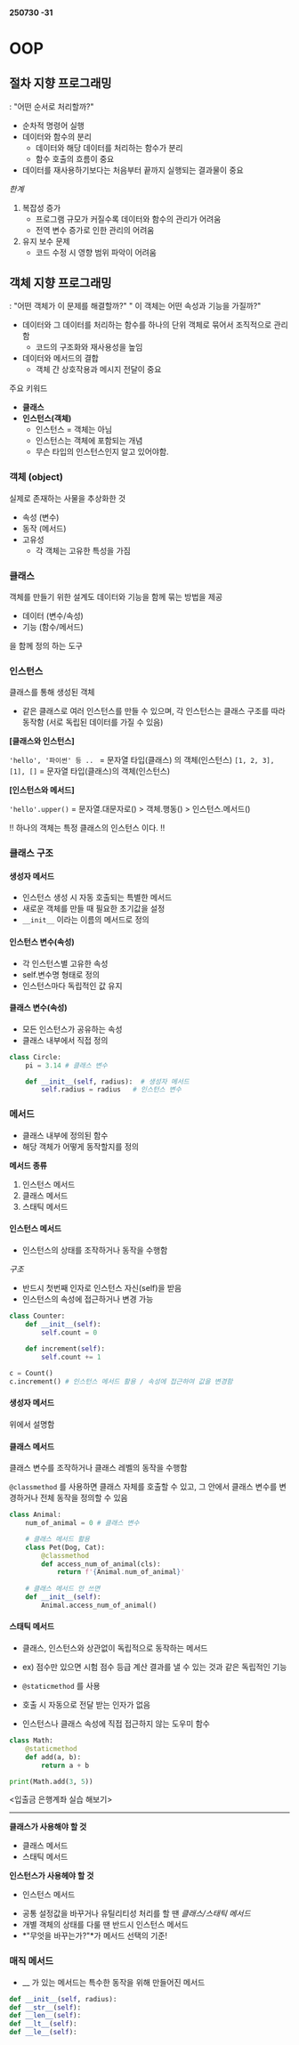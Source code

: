 #### 250730 -31

# OOP 

## 절차 지향 프로그래밍

: "어떤 순서로 처리할까?"

- 순차적 명령어 실행
- 데이터와 함수의 분리
    - 데이터와 해당 데이터를 처리하는 함수가 분리
    - 함수 호출의 흐름이 중요
- 데이터를 재사용하기보다는 처음부터 끝까지 실행되는 결과물이 중요

*한계*
1. 복잡성 증가 
    - 프로그램 규모가 커질수록 데이터와 함수의 관리가 어려움
    - 전역 변수 증가로 인한 관리의 어려움
2. 유지 보수 문제
    - 코드 수정 시 영향 범위 파악이 어려움


## 객체 지향 프로그래밍

: "어떤 객체가 이 문제를 해결할까?"
  " 이 객체는 어떤 속성과 기능을 가질까?"

- 데이터와 그 데이터를 처리하는 함수를 하나의 단위 객체로 묶어서 조직적으로 관리함
    - 코드의 구조화와 재사용성을 높임
- 데이터와 메서드의 결합
    - 객체 간 상호작용과 메시지 전달이 중요 

주요 키워드 
- **클래스**
- **인스턴스(객체)**
    - 인스턴스 = 객체는 아님 
    - 인스턴스는 객체에 포함되는 개념 
    - 무슨 타입의 인스턴스인지 알고 있어야함.

### 객체 (object)

실제로 존재하는 사물을 추상화한 것

- 속성 (변수)
- 동작 (메서드)
- 고유성 
    - 각 객체는 고유한 특성을 가짐


### 클래스

객체를 만들기 위한 설계도
데이터와 기능을 함께 묶는 방법을 제공

- 데이터 (변수/속성)
- 기능 (함수/메서드)

을 함께 정의 하는 도구

### 인스턴스

클래스를 통해 생성된 객체
* 같은 클래스로 여러 인스턴스를 만들 수 있으며, 각 인스턴스는 클래스 구조를 따라 동작함 (서로 독립된 데이터를 가질 수 있음)

**[클래스와 인스턴스]**

`'hello', '파이썬' 등 .. ` = 문자열 타입(클래스) 의 객체(인스턴스)
`[1, 2, 3], [1], []` = 문자열 타입(클래스)의 객체(인스턴스)

**[인스턴스와 메서드]**

`'hello'.upper()` = 문자열.대문자로() > 객체.행동() > 인스턴스.메서드()


!! 하나의 객체는 특정 클래스의 인스턴스 이다. !!

### 클래스 구조

#### 생성자 메서드

- 인스턴스 생성 시 자동 호출되는 특별한 메서드
- 새로운 객체를 만들 때 필요한 초기값을 설정
- `__init__` 이라는 이름의 메서드로 정의

#### 인스턴스 변수(속성)

- 각 인스턴스별 고유한 속성
- self.변수명 형태로 정의
- 인스턴스마다 독립적인 값 유지

#### 클래스 변수(속성)

- 모든 인스턴스가 공유하는 속성
- 클래스 내부에서 직접 정의

```python
class Circle:
    pi = 3.14 # 클래스 변수

    def __init__(self, radius):  # 생성자 메서드
        self.radius = radius   # 인스턴스 변수
```


### 메서드

- 클래스 내부에 정의된 함수
- 해당 객체가 어떻게 동작할지를 정의

**메서드 종류**
1. 인스턴스 메서드
2. 클래스 메서드
3. 스태틱 메서드


#### 인스턴스 메서드

- 인스턴스의 상태를 조작하거나 동작을 수행함

*구조*
- 반드시 첫번째 인자로 인스턴스 자신(self)을 받음
- 인스턴스의 속성에 접근하거나 변경 가능

```python
class Counter:
    def __init__(self):
        self.count = 0
    
    def increment(self):
        self.count += 1

c = Count()
c.increment() # 인스턴스 메서드 활용 / 속성에 접근하여 값을 변경함
```

#### 생성자 메서드

위에서 설명함

#### 클래스 메서드

클래스 변수를 조작하거나 클래스 레벨의 동작을 수행함

`@classmethod` 를 사용하면 클래스 자체를 호출할 수 있고, 그 안에서 클래스 변수를 변경하거나 전체 동작을 정의할 수 있음

```python
class Animal:
    num_of_animal = 0 # 클래스 변수

    # 클래스 메서드 활용
    class Pet(Dog, Cat):
        @classmethod
        def access_num_of_animal(cls):
            return f'{Animal.num_of_animal}'
    
    # 클래스 메서드 안 쓰면
    def __init__(self):
        Animal.access_num_of_animal()
```


#### 스태틱 메서드

- 클래스, 인스턴스와 상관없이 독립적으로 동작하는 메서드
- ex) 점수만 있으면 시험 점수 등급 계산 결과를 낼 수 있는 것과 같은 독립적인 기능
- `@staticmethod` 를 사용


- 호출 시 자동으로 전달 받는 인자가 없음
- 인스턴스나 클래스 속성에 직접 접근하지 않는 도우미 함수

```python
class Math:
    @staticmethod
    def add(a, b):
        return a + b

print(Math.add(3, 5))
```

<입출금 은행계좌 실습 해보기>

----

**클래스가 사용해야 할 것**
- 클래스 메서드
- 스태틱 메서드

**인스턴스가 사용헤야 할 것**
- 인스턴스 메서드

* 공통 설정값을 바꾸거나 유틸리티성 처리를 할 땐 *클래스/스태틱 메서드*
* 개별 객체의 상태를 다룰 땐 반드시 인스턴스 메서드
* *"무엇을 바꾸는가?"*가 메서드 선택의 기준!


### 매직 메서드

- __ 가 있는 메서드는 특수한 동작을 위해 만들어진 메서드

```python
def __init__(self, radius):
def __str__(self):
def __len__(self):
def __lt__(self):
def __le__(self):

```
